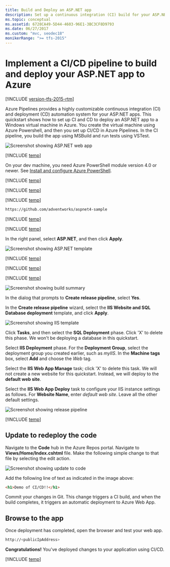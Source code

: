 ```yaml
---
title: Build and Deploy an ASP.NET app
description: Set up a continuous integration (CI) build for your ASP.NET app, and then a continuous deployment (CD) release to Azure using Azure Pipelines
ms.topic: conceptual
ms.assetid: 6728CA49-5D44-4603-96E1-3BC3CF8D9793
ms.date: 06/27/2017
ms.custom: "mvc, seodec18"
monikerRange: ">= tfs-2015"
---
```


# Implement a CI/CD pipeline to build and deploy your ASP.NET app to Azure

[!INCLUDE [version-tfs-2015-rtm](../../../includes/version-tfs-2015-rtm.md)]

Azure Pipelines provides a highly customizable continuous integration (CI) and deployment (CD) automation system for your
ASP.NET apps.
This quickstart shows how to set up CI and CD to deploy
an ASP.NET app
to a Windows virtual machine in Azure.
You create the virtual machine using Azure Powershell, and then you set up CI/CD in Azure Pipelines. In the CI pipeline, you build the app using MSBuild and run tests using VSTest.

![Screenshot showing ASP.NET web app](media/aspnet-from-vsts-to-windows-vm/cicd-get-started-aspnet-sample.png)

[!INCLUDE [temp](../includes/vsts-and-azure-setup.md)]

On your dev machine, you need Azure PowerShell module version 4.0 or newer. See [Install and configure Azure PowerShell](/powershell/azure/install-azurerm-ps?view=azurermps-4.2.0).

[!INCLUDE [temp](../includes/create-azure-windows-vm.md)]

[!INCLUDE [temp](../includes/create-deployment-group.md)]

[!INCLUDE [temp](../includes/import-code-1.md)]

```bash
https://github.com/adventworks/aspnet4-sample
```

[!INCLUDE [temp](../includes/import-code-2.md)]

[!INCLUDE [temp](../includes/set-up-ci-1.md)]

In the right panel, select **ASP.NET**, and then click **Apply**.

![Screenshot showing ASP.NET template](./media/aspnet-from-vsts-to-windows-vm/cicd-get-started-apply-template.png)

[!INCLUDE [temp](../includes/set-up-ci-2.md)]

[!INCLUDE [temp](../includes/set-up-ci-3.md)]

[!INCLUDE [temp](../includes/set-up-cd-1.md)]

![Screenshot showing build summary](media/aspnet-from-vsts-to-windows-vm/cicd-get-started-aspnet-build-summary.png)

In the dialog that prompts to **Create release pipeline**, select **Yes**.

In the **Create release pipeline** wizard, select the **IIS Website and SQL Database deployment** template, and click **Apply**.

![Screenshot showing IIS template](media/aspnet-from-vsts-to-windows-vm/select-iis-website-and-sql-database-deployment-release-template.png)

Click **Tasks**, and then select the **SQL Deployment** phase. Click 'X' to delete this phase. We won't be deploying a database in this quickstart.

Select **IIS Deployment** phase. For the **Deployment Group**, select the deployment group you created earlier, such as _myIIS_. In the **Machine tags** box, select **Add** and choose the _Web_ tag.

Select the **IIS Web App Manage** task; click 'X' to delete this task. We will not create a new website for this quickstart. Instead, we will deploy to the **default web site**.

Select the **IIS Web App Deploy** task to configure your IIS instance settings as follows. For **Website Name**, enter _default web site_. Leave all the other default settings.

![Screenshot showing release pipeline](media/aspnet-from-vsts-to-windows-vm/cicd-get-started-release-definition.png)

[!INCLUDE [temp](../includes//set-up-cd-3.md)]

## Update to redeploy the code

Navigate to the **Code** hub in the Azure Repos portal. Navigate to **Views/Home/Index.cshtml** file. Make the following simple change to that file by selecting the edit action.

![Screenshot showing update to code](./media/aspnet-from-vsts-to-windows-vm/cicd-get-started-aspnet-update-code.png)

Add the following line of text as indicated in the image above:

```html
<h1>Demo of CI/CD!!</h1>
```

Commit your changes in Git. This change triggers a CI build, and when the build completes, it triggers an automatic deployment to Azure Web App.

## Browse to the app

Once deployment has completed, open the browser and test your web app.

```bash
http://<publicIpAddress>
```

**Congratulations!** You've deployed changes to your application using CI/CD.

[!INCLUDE [temp](../includes/clean-up-resources.md)]

